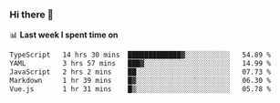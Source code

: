 ### Hi there 👋

<!--
**DBvc/DBvc** is a ✨ _special_ ✨ repository because its `README.md` (this file) appears on your GitHub profile.

Here are some ideas to get you started:

- 🔭 I’m currently working on ...
- 🌱 I’m currently learning ...
- 👯 I’m looking to collaborate on ...
- 🤔 I’m looking for help with ...
- 💬 Ask me about ...
- 📫 How to reach me: ...
- 😄 Pronouns: ...
- ⚡ Fun fact: ...
-->

📊 **Last week I spent time on**
<!--START_SECTION:waka-->

```txt
TypeScript   14 hrs 30 mins  █████████████▓░░░░░░░░░░░   54.89 %
YAML         3 hrs 57 mins   ███▓░░░░░░░░░░░░░░░░░░░░░   14.99 %
JavaScript   2 hrs 2 mins    ██░░░░░░░░░░░░░░░░░░░░░░░   07.73 %
Markdown     1 hr 39 mins    █▓░░░░░░░░░░░░░░░░░░░░░░░   06.30 %
Vue.js       1 hr 31 mins    █▒░░░░░░░░░░░░░░░░░░░░░░░   05.78 %
```

<!--END_SECTION:waka-->
